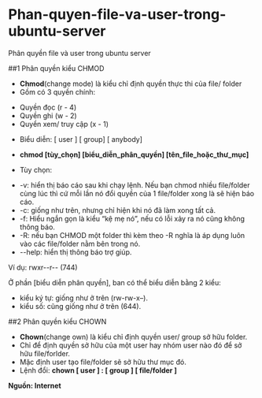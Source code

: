 # Phan-quyen-file-va-user-trong-ubuntu-server
Phân quyền file và user trong ubuntu server

##1 Phân quyền kiểu CHMOD

- **Chmod**(change mode) là kiểu chỉ định quyền thực thi của file/ folder
- Gồm có 3 quyền chính:
<ul>
<li>Quyền đọc (r - 4)</li>
<li>Quyền ghi (w - 2)</li>
<li>Quyền xem/ truy cập (x - 1)</li>
</ul>

- Biểu diễn: [ user ] [ group] [ anybody]

- **chmod [tùy_chọn] [biểu_diễn_phân_quyền] [tên_file_hoặc_thư_mục]**

- Tùy chọn:
<ul>
<li>-v: hiển thị báo cáo sau khi chạy lệnh. Nếu bạn chmod nhiều file/folder cùng lúc thì cứ mỗi lần nó đổi quyền của 1 file/folder xong là sẽ hiện báo cáo.</li>
<li>-c: giống như trên, nhưng chỉ hiện khi nó đã làm xong tất cả.</li>
<li>-f: Hiểu ngắn gọn là kiểu “kệ mẹ nó”, nếu có lỗi xảy ra nó cũng không thông báo.</li>
<li>-R: nếu bạn CHMOD một folder thì kèm theo -R nghĩa là áp dụng luôn vào các file/folder nằm bên trong nó.</li>
<li>--help: hiển thị thông báo trợ giúp.</li>
</ul>

Ví dụ: rwxr--r-- (744)

Ở phần [biểu diễn phân quyền], ban có thể biểu diễn bằng 2 kiểu:
<ul>
<li>kiểu ký tự: giống như ở trên (rw-rw-x–).</li>
<li>kiểu số: cũng giống như ở trên (644).</li>
</ul>

##2 Phân quyền kiểu CHOWN

- **Chown**(change own) là kiểu chỉ định quyền user/ group sở hữu folder.
- Chỉ để định quyền sở hữu của một user hay nhóm user nào đó để sở hữu file/forlder.
- Mặc định user tạo file/folder sẽ sở hữu thư mục đó.
- Lệnh đổi:
**chown [ user ] : [ group ]   [ file/folder ]**


**Nguồn: Internet**
